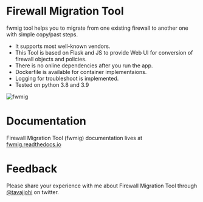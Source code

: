 # Firewall Migration Tool

fwmig tool helps you to migrate from one existing firewall to another one with simple copy/past steps.

- It supports most well-known vendors.
- This Tool is based on Flask and JS to provide Web UI for conversion of firewall objects and policies.
- There is no online dependencies after you run the app.
- Dockerfile is available for container implementaions.
- Logging for troubleshoot is implemented.
- Tested on python 3.8 and 3.9


![fwmig](https://github.com/VahidTa/firewall_migration_tool/blob/main/docs/image/main.png?raw=true)

# Documentation

Firewall Migration Tool (fwmig) documentation lives at [fwmig.readthedocs.io](https://fwmig.readthedocs.io/en/latest/?)


# Feedback

Please share your experience with me about Firewall Migration Tool through [@tavajjohi](https://twitter.com/tavajjohi) on twitter.
